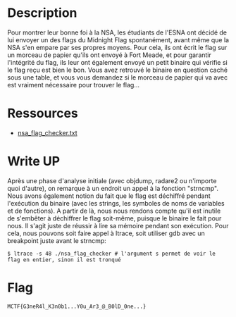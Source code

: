 # Description
Pour montrer leur bonne foi à la NSA, les étudiants de l'ESNA ont décidé de lui envoyer un des flags du Midnight Flag spontanément, avant même que la NSA s'en empare par ses propres moyens. Pour cela, ils ont écrit le flag sur un morceau de papier qu'ils ont envoyé à Fort Meade, et pour garantir l'intégrité du flag, ils leur ont également envoyé un petit binaire qui vérifie si le flag reçu est bien le bon.
Vous avez retrouvé le binaire en question caché sous une table, et vous vous demandez si le morceau de papier qui va avec est vraiment nécessaire pour trouver le flag...
# Ressources
* [nsa_flag_checker.txt]() 
# Write UP
Après une phase d'analyse initiale (avec objdump, radare2 ou n'importe quoi d'autre), on remarque à un endroit un appel à la fonction "strncmp". Nous avons également notion du fait que le flag est déchiffré pendant l'exécution du binaire (avec les strings, les symboles de noms de variables et de fonctions). A partir de là, nous nous rendons compte qu'il est inutile de s'embêter à déchiffrer le flag soit-même, puisque le binaire le fait pour nous. Il s'agit juste de réussir à lire sa mémoire pendant son exécution. Pour cela, nous pouvons soit faire appel à ltrace, soit utiliser gdb avec un breakpoint juste avant le strncmp:
```
$ ltrace -s 48 ./nsa_flag_checker # l'argument s permet de voir le flag en entier, sinon il est tronqué
```
# Flag
`MCTF{G3neR4l_K3n0b1...Y0u_Ar3_@_B0lD_0ne...}`
